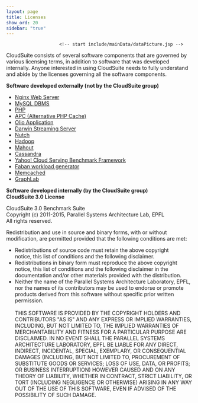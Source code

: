 ```yaml
---
layout: page
title: Licenses
show_ord: 20
sidebar: "true"
---
```



<div id="content_outline">
<div id="content-projects"> 

                        <!-- start include/mainData/dataPicture.jsp -->

<p>CloudSuite consists of several software components that are governed by various licensing terms, in addition to software that was developed internally. Anyone interested in using CloudSuite needs to fully understand and abide by the licenses governing all the software components.</p>
<p>
<b>Software developed externally (not by the CloudSuite group)</b>
<ul>
<li><a href="http://nginx.org/LICENSE">Nginx Web Server</a></li>
<li><a href="http://www.gnu.org/licenses/gpl.html">MySQL DBMS</a></li>
<li><a href="http://www.php.net/license/3_01.txt">PHP</a></li>
<li><a href="http://www.php.net/license/3_01.txt">APC (Alternative PHP Cache)</a></li>
<li><a href="https://github.com/shanti/olio/blob/master/LICENSE">Olio Application</a></li>
<li><a href="http://www.opensource.apple.com/license/apsl/">Darwin Streaming Server</a></li>
<li><a href="http://www.apache.org/licenses/LICENSE-2.0">Nutch</a></li>
<li><a href="http://www.apache.org/licenses/LICENSE-2.0">Hadoop</a></li>
<li><a href="http://www.apache.org/licenses/LICENSE-2.0">Mahout</a></li>
<li><a href="http://www.apache.org/licenses/LICENSE-2.0">Cassandra</a></li>
<li><a href="https://github.com/brianfrankcooper/YCSB/blob/master/LICENSE.txt">Yahoo! Cloud Serving Benchmark Framework</a></li>
<li><a href="http://www.opensource.org/licenses/cddl1.php">Faban workload generator</a></li>
<!-- <li><a href ="https://github.com/dslab-epfl/cloud9/blob/master/CLOUD9-LICENSE">Cloud9 software</a></li>
<li><a href="https://github.com/dslab-epfl/cloud9/blob/master/KLEE-LICENSE">KLEE</a></li> -->
<li><a href="https://github.com/memcached/memcached/blob/master/LICENSE">Memcached</a></li>
<li><a href="http://www.gnu.org/licenses/gpl.html">GraphLab</a></li>
</ul>
</p>
<p>
<b>Software developed internally (by the CloudSuite group)</b>
<br/><b>CloudSuite 3.0 License</b>

<p>
CloudSuite 3.0 Benchmark Suite
<br/>	
Copyright (c) 2011-2015, Parallel Systems Architecture Lab, EPFL<br/>
All rights reserved.<br/>

Redistribution and use in source and binary forms, with or without<br/>
modification, are permitted provided that the following conditions are met:<br/>
<ul>
<li>
    Redistributions of source code must retain the above copyright<br/>
    notice, this list of conditions and the following disclaimer.<br/>
</li>
 <li>
 Redistributions in binary form must reproduce the above copyright<br/>
 notice, this list of conditions and the following disclaimer in the<br/>
 documentation and/or other materials provided with the distribution.
</li>
<li>
 Neither the name of the Parallel Systems Architecture Laboratory, EPFL, <br/>
 nor the names of its contributors may be used to endorse or promote <br/>
 products derived from this software without specific prior written permission.
</li>
<br/>
THIS SOFTWARE IS PROVIDED BY THE COPYRIGHT HOLDERS AND CONTRIBUTORS "AS IS" AND
ANY EXPRESS OR IMPLIED WARRANTIES, INCLUDING, BUT NOT LIMITED TO, THE IMPLIED
WARRANTIES OF MERCHANTABILITY AND FITNESS FOR A PARTICULAR PURPOSE ARE
DISCLAIMED. IN NO EVENT SHALL THE PARALLEL SYSTEMS ARCHITECTURE LABORATORY, EPFL BE LIABLE
FOR ANY DIRECT, INDIRECT, INCIDENTAL, SPECIAL, EXEMPLARY, OR CONSEQUENTIAL DAMAGES
(INCLUDING, BUT NOT LIMITED TO, PROCUREMENT OF SUBSTITUTE GOODS OR SERVICES;
LOSS OF USE, DATA, OR PROFITS; OR BUSINESS INTERRUPTION) HOWEVER CAUSED AND
ON ANY THEORY OF LIABILITY, WHETHER IN CONTRACT, STRICT LIABILITY, OR TORT
(INCLUDING NEGLIGENCE OR OTHERWISE) ARISING IN ANY WAY OUT OF THE USE OF THIS
SOFTWARE, EVEN IF ADVISED OF THE POSSIBILITY OF SUCH DAMAGE.<br/>
</ul>
</p>

</p>                <!-- end include/mainData/dataPicture.jsp -->

<br/>


</div>
</div>